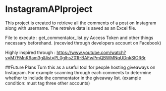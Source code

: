 # InstagramAPIproject
This project is created to retrieve all the comments of a post on Instagram along with username. The retreive data is saved as an Excel file.

File to execute : get_commentator_list.py
Access Token and other things necessary beforehand. (recevied through developers account on Facebook)

Highly inspired through :
https://www.youtube.com/watch?v=M7FMnK9am3g&list=PL0glhsZ01I-BAFwPmQBWMNqUDnkSlOR6r

##Future Plans
Turn this as a useful tool for people hosting giveaways on Instagram.
For example scanning through each comments to determine whether to include the commentator in the giveaway list. (example condition: must tag three other accounts)



